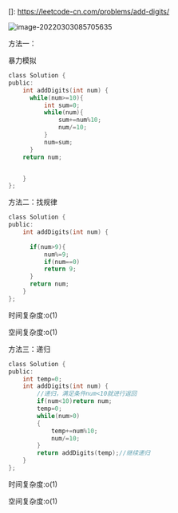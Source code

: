 []: https://leetcode-cn.com/problems/add-digits/

![image-20220303085705635](C:\Users\24\AppData\Roaming\Typora\typora-user-images\image-20220303085705635.png)

方法一：

暴力模拟

```c
class Solution {
public:
    int addDigits(int num) {
      while(num>=10){
          int sum=0;
          while(num){
              sum+=num%10;
              num/=10;
          }
          num=sum;
      }
    return num;


    }
};


```









方法二：找规律

```c
class Solution {
public:
    int addDigits(int num) {
      
      if(num>9){
          num%=9;
          if(num==0)
          return 9;
      }
      return num;
    }
};
```

时间复杂度:o(1)

空间复杂度:o(1)





方法三：递归

```c
class Solution {
public:
    int temp=0;
    int addDigits(int num) {
        //递归，满足条件num<10就进行返回
        if(num<10)return num;
        temp=0;
        while(num>0)
        {
            temp+=num%10;
            num/=10;
        }
        return addDigits(temp);//继续递归
    }
};

```

时间复杂度:o(1)

空间复杂度:o(1)